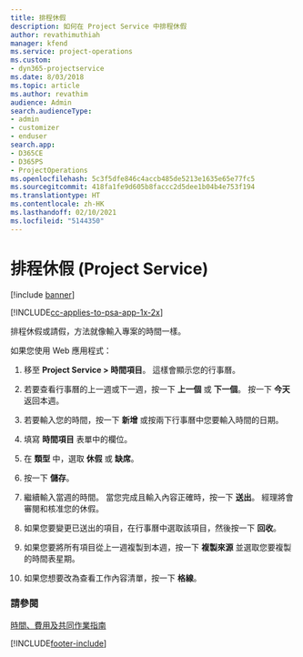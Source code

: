 ```yaml
---
title: 排程休假
description: 如何在 Project Service 中排程休假
author: revathimuthiah
manager: kfend
ms.service: project-operations
ms.custom:
- dyn365-projectservice
ms.date: 8/03/2018
ms.topic: article
ms.author: revathim
audience: Admin
search.audienceType:
- admin
- customizer
- enduser
search.app:
- D365CE
- D365PS
- ProjectOperations
ms.openlocfilehash: 5c3f5dfe846c4accb485de5213e1635e65e77fc5
ms.sourcegitcommit: 418fa1fe9d605b8faccc2d5dee1b04b4e753f194
ms.translationtype: HT
ms.contentlocale: zh-HK
ms.lasthandoff: 02/10/2021
ms.locfileid: "5144350"
---
```

# <a name="schedule-time-off-project-service"></a>排程休假 (Project Service)

[!include [banner](../includes/psa-now-project-operations.md)]

[!INCLUDE[cc-applies-to-psa-app-1x-2x](../includes/cc-applies-to-psa-app-1x-2x.md)]

排程休假或請假，方法就像輸入專案的時間一樣。  
  
 如果您使用 Web 應用程式：  
  
1.  移至 **Project Service > 時間項目**。 這樣會顯示您的行事曆。  
  
2.  若要查看行事曆的上一週或下一週，按一下 **上一個** 或 **下一個**。 按一下 **今天** 返回本週。  
  
3.  若要輸入您的時間，按一下 **新增** 或按兩下行事曆中您要輸入時間的日期。  
  
4.  填寫 **時間項目** 表單中的欄位。  
  
5.  在 **類型** 中，選取 **休假** 或 **缺席**。  
  
6.  按一下 **儲存**。  
  
7.  繼續輸入當週的時間。 當您完成且輸入內容正確時，按一下 **送出**。 經理將會審閱和核准您的休假。  
  
8.  如果您要變更已送出的項目，在行事曆中選取該項目，然後按一下 **回收**。  
  
9. 如果您要將所有項目從上一週複製到本週，按一下 **複製來源** 並選取您要複製的時間表星期。  
  
10. 如果您想要改為查看工作內容清單，按一下 **格線**。  
  
### <a name="see-also"></a>請參閱  
 [時間、費用及共同作業指南](../psa/time-expense-collaboration-guide.md)


[!INCLUDE[footer-include](../includes/footer-banner.md)]
